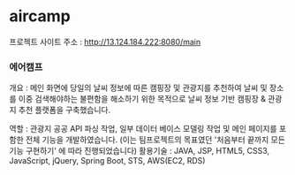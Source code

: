 # aircamp


프로젝트 사이트 주소 : http://13.124.184.222:8080/main

### 에어캠프 
개요 : 메인 화면에 당일의 날씨 정보에 따른 캠핑장 및 관광지를 추천하여 날씨 및 장소를 이중 검색해야하는 불편함을 해소하기 위한 목적으로 날씨 정보 기반 캠핑장 & 관광지 추천 플랫폼을 구축했습니다.

역할 : 관광지 공공 API 파싱 작업, 일부 데이터 베이스 모델링 작업 및 메인 페이지를 포함한 전체 기능을 개발하였습니다. 
       (이는 팀프로젝트의 목표였던 '처음부터 끝까지 모든 기능 구현하기' 에 따라 진행되었습니다)
활용기술 : JAVA, JSP, HTML5, CSS3, JavaScript, jQuery, Spring Boot, STS, AWS(EC2, RDS)
